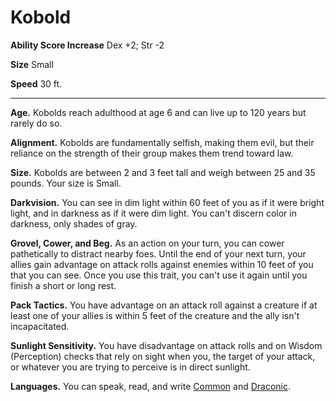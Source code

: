 Kobold
======

**Ability Score Increase** Dex +2; Str -2

**Size** Small

**Speed** 30 ft.

* * *

**Age.** Kobolds reach adulthood at age 6 and can live up to 120 years but rarely do so.  
  
**Alignment.** Kobolds are fundamentally selfish, making them evil, but their reliance on the strength of their group makes them trend toward law.  
  
**Size.** Kobolds are between 2 and 3 feet tall and weigh between 25 and 35 pounds. Your size is Small.  
  
**Darkvision.** You can see in dim light within 60 feet of you as if it were bright light, and in darkness as if it were dim light. You can't discern color in darkness, only shades of gray.  
  
**Grovel, Cower, and Beg.** As an action on your turn, you can cower pathetically to distract nearby foes. Until the end of your next turn, your allies gain advantage on attack rolls against enemies within 10 feet of you that you can see. Once you use this trait, you can't use it again until you finish a short or long rest.  
  
**Pack Tactics.** You have advantage on an attack roll against a creature if at least one of your allies is within 5 feet of the creature and the ally isn't incapacitated.  
  
**Sunlight Sensitivity.** You have disadvantage on attack rolls and on Wisdom (Perception) checks that rely on sight when you, the target of your attack, or whatever you are trying to perceive is in direct sunlight.  
  

**Languages.** You can speak, read, and write [Common](/w/Ecaros-xohoo/a/common-article) and [Draconic](/w/Ecaros-xohoo/a/draconic-article).
